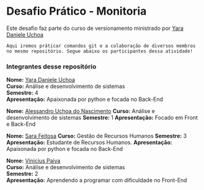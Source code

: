 # Desafio Prático - Monitoria

Este desafio faz parte do curso de versionamento ministrado por [Yara Daniele Uchoa](https://github.com/YaraDanieleUchoa) 

    Aqui iremos práticar comandos git e a colaboração de diversos membros no mesmo repositório. Segue abaixo os participantes dessa atividade!

### Integrantes desse repositório

**Nome:** [Yara Daniele Uchoa](link)   
**Curso:**  Análise e desenvolvimento de sistemas   
**Semestre:**   4   
**Apresentação:**   Apaixonada por python e focada no Back-End

**Nome:** [Alessandro Uchoa do Nascimento](https://github.com/alessandroaun)
**Curso:** Análise e desenvolvimento de sistemas
**Semestre:** 1
**Apresentação:** Focado em Front e Back-End

**Nome:** [Sara Feitosa](https://github.com/SaraFeitosa05)
**Curso:**  Gestão de Recursos Humanos
**Semestre:** 3
**Apresentação:** Estudante de Recursos Humanos.
**Apresentação:**   Apaixonada por python e focada no Back-End 

**Nome:**  [Vinicius Paiva](https://github.com/Viniowl)   
**Curso:**  Análise e desenvolvimento de sistemas   
**Semestre:**   2  
**Apresentação:** Aprendendo a programar com dificuldade no Front-End

